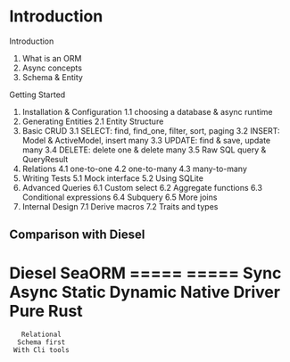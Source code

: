 # Introduction

Introduction
1. What is an ORM
2. Async concepts
3. Schema & Entity

Getting Started
1. Installation & Configuration
	1.1 choosing a database & async runtime
2. Generating Entities
	2.1 Entity Structure
3. Basic CRUD
	3.1 SELECT: find, find_one, filter, sort, paging
	3.2 INSERT: Model & ActiveModel, insert many
	3.3 UPDATE: find & save, update many
	3.4 DELETE: delete one & delete many
	3.5 Raw SQL query & QueryResult
4. Relations
	4.1 one-to-one
	4.2 one-to-many
	4.3 many-to-many
5. Writing Tests
	5.1 Mock interface
	5.2 Using SQLite
6. Advanced Queries
	6.1 Custom select
	6.2 Aggregate functions
	6.3 Conditional expressions
	6.4 Subquery
	6.5 More joins
7. Internal Design
	7.1 Derive macros
	7.2 Traits and types

## Comparison with Diesel

Diesel          SeaORM
=====           =====
Sync            Async
Static          Dynamic
Native Driver   Pure Rust
=====================
       Relational
      Schema first
     With Cli tools
